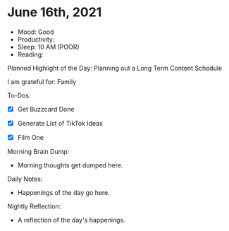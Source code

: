 # June 16th, 2021

- Mood: Good
- Productivity: 
- Sleep: 10 AM (POOR)
- Reading: 

Planned Highlight of the Day: Planning out a Long Term Content Schedule

I am grateful for: Family

To-Dos:
- [x] Get Buzzcard Done
- [x] Generate List of TikTok Ideas
- [x] Film One


Morning Brain Dump:
- Morning thoughts get dumped here.

Daily Notes:
- Happenings of the day go here.


Nightly Reflection: 
- A reflection of the day's happenings.





